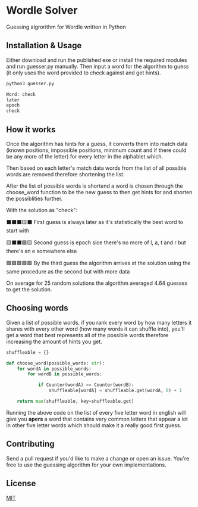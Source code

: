 # Wordle Solver

Guessing algrorithm for Wordle written in Python

## Installation & Usage

Either download and run the published exe or install the required modules and run guesser.py manually. Then input a word for the algorithm to guess (it only uses the word provided to check against and get hints).

```bash
python3 guesser.py

Word: check
later
epoch
check
```

## How it works

Once the algorithm has hints for a guess, it converts them into match data (known positions, impossible positions, minimum count and if there could be any more of the letter) for every letter in the alphablet which.

Then based on each letter's match data words from the list of all possible words are removed therefore shortening the list.

After the list of possible words is shortend a word is chosen through the choose_word function to be the new guess to then get hints for and shorten the possiblities further.

With the solution as "check":

⬛⬛⬛🟨⬛ First guess is always later as it's statistically the best word to start with

🟨⬛⬛🟩🟨 Second guess is epoch sice there's no more of l, a, t and r but there's an e somewhere else

🟩🟩🟩🟩🟩 By the third guess the algorithm arrives at the solution using the same procedure as the second but with more data

On average for 25 random solutions the algorithm averaged 4.64 guesses to get the solution.

## Choosing words

Given a list of possible words, if you rank every word by how many letters it shares with every other word (how many words it can shuffle into), you'll get a word that best represents all of the possible words therefore increasing the amount of hints you get.

```python
shuffleable = {}

def choose_word(possible_words: str):
    for wordA in possible_words:
        for wordB in possible_words:

            if Counter(wordA) == Counter(wordB):
                shuffleable[wordA] = shuffleable.get(wordA, 0) + 1

    return max(shuffleable, key=shuffleable.get)
```

Running the above code on the list of every five letter word in english will give you **apers** a word that contains very common letters that appear a lot in other five letter words which should make it a really good first guess.

## Contributing

Send a pull request if you'd like to make a change or open an issue. You're free to use the guessing algorithm for your own implementations.

## License

[MIT](https://github.com/anshunderscore/wordle_solver/blob/main/LICENSE)
